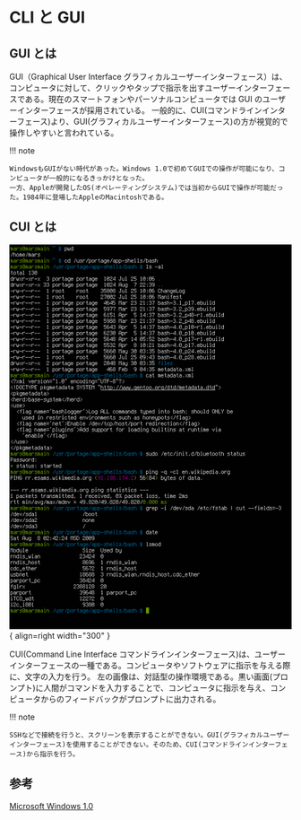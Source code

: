 # CLI と GUI

## GUI とは

GUI（Graphical User Interface グラフィカルユーザーインターフェース）は、コンピュータに対して、クリックやタップで指示を出すユーザーインターフェースである。現在のスマートフォンやパーソナルコンピュータでは GUI のユーザーインターフェースが採用されている。
一般的に、CUI(コマンドラインインターフェース)より、GUI(グラフィカルユーザーインターフェース)の方が視覚的で操作しやすいと言われている。

!!! note

    WindowsもGUIがない時代があった。Windows 1.0で初めてGUIでの操作が可能になり、コンピュータが一般的になるきっかけとなった。
    一方、Appleが開発したOS(オペレーティングシステム)では当初からGUIで操作が可能だった。1984年に登場したAppleのMacintoshである。

## CUI とは

![Bash_screenshot.png](../../assets/images/Bash_screenshot.png){ align=right width="300" }

CUI(Command Line Interface コマンドラインインターフェース)は、ユーザーインターフェースの一種である。コンピュータやソフトウェアに指示を与える際に、文字の入力を行う。
左の画像は、対話型の操作環境である。黒い画面(プロンプト)に人間がコマンドを入力することで、コンピュータに指示を与え、コンピュータからのフィードバックがプロンプトに出力される。

!!! note

    SSHなどで接続を行うと、スクリーンを表示することができない。GUI(グラフィカルユーザーインターフェース)を使用することができない。そのため、CUI(コマンドラインインターフェース)から指示を行う。

## 参考

[Microsoft Windows 1.0](https://ja.wikipedia.org/wiki/Microsoft_Windows_1.0)
